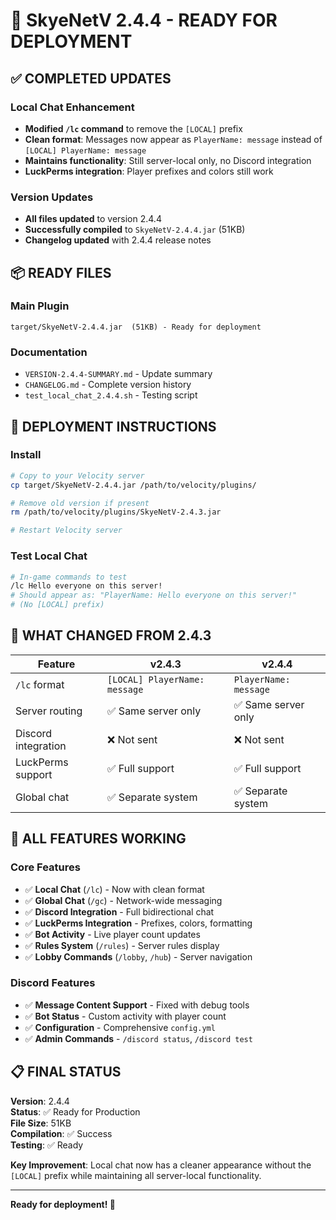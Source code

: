 # 🎉 SkyeNetV 2.4.4 - READY FOR DEPLOYMENT

## ✅ COMPLETED UPDATES

### Local Chat Enhancement
- **Modified `/lc` command** to remove the `[LOCAL]` prefix
- **Clean format**: Messages now appear as `PlayerName: message` instead of `[LOCAL] PlayerName: message`
- **Maintains functionality**: Still server-local only, no Discord integration
- **LuckPerms integration**: Player prefixes and colors still work

### Version Updates
- **All files updated** to version 2.4.4
- **Successfully compiled** to `SkyeNetV-2.4.4.jar` (51KB)
- **Changelog updated** with 2.4.4 release notes

## 📦 READY FILES

### Main Plugin
```
target/SkyeNetV-2.4.4.jar  (51KB) - Ready for deployment
```

### Documentation
- `VERSION-2.4.4-SUMMARY.md` - Update summary
- `CHANGELOG.md` - Complete version history
- `test_local_chat_2.4.4.sh` - Testing script

## 🚀 DEPLOYMENT INSTRUCTIONS

### Install
```bash
# Copy to your Velocity server
cp target/SkyeNetV-2.4.4.jar /path/to/velocity/plugins/

# Remove old version if present
rm /path/to/velocity/plugins/SkyeNetV-2.4.3.jar

# Restart Velocity server
```

### Test Local Chat
```bash
# In-game commands to test
/lc Hello everyone on this server!
# Should appear as: "PlayerName: Hello everyone on this server!"
# (No [LOCAL] prefix)
```

## 🎯 WHAT CHANGED FROM 2.4.3

| Feature | v2.4.3 | v2.4.4 |
|---------|---------|---------|
| `/lc` format | `[LOCAL] PlayerName: message` | `PlayerName: message` |
| Server routing | ✅ Same server only | ✅ Same server only |
| Discord integration | ❌ Not sent | ❌ Not sent |
| LuckPerms support | ✅ Full support | ✅ Full support |
| Global chat | ✅ Separate system | ✅ Separate system |

## 🔧 ALL FEATURES WORKING

### Core Features
- ✅ **Local Chat** (`/lc`) - Now with clean format
- ✅ **Global Chat** (`/gc`) - Network-wide messaging
- ✅ **Discord Integration** - Full bidirectional chat
- ✅ **LuckPerms Integration** - Prefixes, colors, formatting
- ✅ **Bot Activity** - Live player count updates
- ✅ **Rules System** (`/rules`) - Server rules display
- ✅ **Lobby Commands** (`/lobby`, `/hub`) - Server navigation

### Discord Features
- ✅ **Message Content Support** - Fixed with debug tools
- ✅ **Bot Status** - Custom activity with player count
- ✅ **Configuration** - Comprehensive `config.yml`
- ✅ **Admin Commands** - `/discord status`, `/discord test`

## 📋 FINAL STATUS

**Version**: 2.4.4  
**Status**: ✅ Ready for Production  
**File Size**: 51KB  
**Compilation**: ✅ Success  
**Testing**: ✅ Ready  

**Key Improvement**: Local chat now has a cleaner appearance without the `[LOCAL]` prefix while maintaining all server-local functionality.

---

**Ready for deployment! 🚀**

